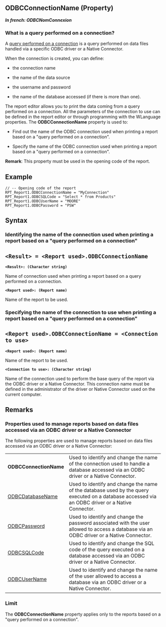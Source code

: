 


## ODBCConnectionName (Property)

***In french: ODBCNomConnexion***
	



<a name="XOverwiew"></a>
<a name="Overview"></a>


### What is a query performed on a connection?
<a name="what_query_performed_connection_ELTPARAGRAPHE000010"></a>

A [query performed on a connection](../WDChamp/1011066.md) is a query performed on data files handled via a specific ODBC driver or a Native Connector.

When the connection is created, you can define: 

- the connection name

- the name of the data source

- the username and password

- the name of the database accessed (if there is more than one). 


The report editor allows you to print the data coming from a query performed on a connection. All the parameters of the connection to use can be defined in the report editor or through programming with the WLanguage properties. 
<a name="XUse"></a>
<a name="Use"></a>
<a name="description"></a>
The **ODBCConnectionName** property is used to:

- Find out the name of the ODBC connection used when printing a report based on a "query performed on a connection".

- Specify the name of the ODBC connection used when printing a report based on a "query performed on a connection".




**Remark**: This property must be used in the opening code of the report.
<a name="Example1"></a>
<a name="sample_code"></a>

## Example


```wl
// -- Opening code of the report
RPT_Report1.ODBCConnectionName = "MyConnection"
RPT_Report1.ODBCSQLCode = "Select * from Products"
RPT_Report1.ODBCUserName = "MOORE"
RPT_Report1.ODBCPassword = "PSW"
```

<a name="XSYNTAX"></a>
<a name="SYNTAX1"></a>

## Syntax

### Identifying the name of the connection used when printing a report based on a "query performed on a connection"

`<Result> = <Report used>.ODBCConnectionName`
---

**`<Result>: (Character string)`**

Name of connection used when printing a report based on a query performed on a connection.

**`<Report used>: (Report name)`**

Name of the report to be used.  


<a name="SYNTAX2"></a>

### Specifying the name of the connection to use when printing a report based on a "query performed on a connection"

`<Report used>.ODBCConnectionName = <Connection to use>`
---

**`<Report used>: (Report name)`**

Name of the report to be used.

**`<Connection to use>: (Character string)`**

Name of the connection used to perform the base query of the report via the ODBC driver or a Native Connector. This connection name must be defined in the administrator of the driver or Native Connector used on the current computer.  



<a name="NOTE0"></a>
<a name="NOTE0_1"></a>

## Remarks


### Properties used to manage reports based on data files accessed via an ODBC driver or a Native Connector
<a name="properties_used_manage_reports_based_data_files_accessed_via_odbc_driver_native_connector_ELTPARAGRAPHE000066"></a>

The following properties are used to manage reports based on data files accessed via an ODBC driver or a Native Connector:


|   |   |
| --- | --- |
| **ODBCConnectionName** | Used to identify and change the name of the connection used to handle a database accessed via an ODBC driver or a Native Connector. |
| [ODBCDatabaseName](../Proprietes/2511034.md) | Used to identify and change the name of the database used by the query executed on a database accessed via an ODBC driver or a Native Connector. |
| [ODBCPassword](../Proprietes/2511031.md) | Used to identify and change the password associated with the user allowed to access a database via an ODBC driver or a Native Connector. |
| [ODBCSQLCode](../Proprietes/2511028.md) | Used to identify and change the SQL code of the query executed on a database accessed via an ODBC driver or a Native Connector. |
| [ODBCUserName](../Proprietes/2511019.md) | Used to identify and change the name of the user allowed to access a database via an ODBC driver or a Native Connector. |


<a name="NOTE0_2"></a>


### Limit
<a name="limit_ELTPARAGRAPHE000098"></a>

The **ODBCConnectionName** property applies only to the reports based on a "query performed on a connection".


